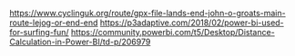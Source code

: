 https://www.cyclinguk.org/route/gpx-file-lands-end-john-o-groats-main-route-lejog-or-end-end
https://p3adaptive.com/2018/02/power-bi-used-for-surfing-fun/
https://community.powerbi.com/t5/Desktop/Distance-Calculation-in-Power-BI/td-p/206979